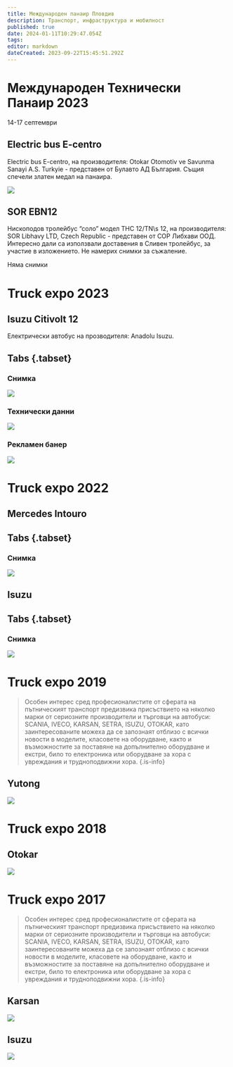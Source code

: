 ```yaml
---
title: Международен панаир Пловдив
description: Транспорт, инфраструктура и мобилност
published: true
date: 2024-01-11T10:29:47.054Z
tags: 
editor: markdown
dateCreated: 2023-09-22T15:45:51.292Z
---
```



# Международен Технически Панаир 2023
14-17 септември

## Electric bus E-centro
Electric bus E-centro, на производителя: Otokar Otomotiv ve Savunma Sanayi A.S. Turkyie - представен от Булавто АД България. Същия спечели златен медал на панаира.

<img src="https://lh3.google.com/u/0/d/1jBsz1RWQeqoKXEisPowo4uOECAAIx8xq">


## SOR EBN12
Нископодов тролейбус “соло” модел  THC 12/TN\s 12, на производителя: SOR Libhavy LTD, Czech Republic - представен от СОР Либхави ООД. Интересно дали са използвали доставения в Сливен тролейбус, за участие в изложението. Не намерих снимки за съжаление.

Няма снимки

# Truck expo 2023

## Isuzu Citivolt 12
Електрически автобус на прозводителя: Anadolu Isuzu.


##  Tabs {.tabset}
### Снимка
<img src="https://lh3.google.com/u/0/d/1q0HBxcOw-06fX84rRwwcKWZhq0F8ahJb">

### Технически данни
<img src="https://lh3.google.com/u/0/d/1lGOUYtpwtYbApljB2xv48VeS8GazB83k">


### Рекламен банер
<img src="https://lh3.google.com/u/0/d/1XlJL1bLVdvKEVTK3rKfuh_52Uz1mHu0p">


# Truck expo 2022

## Mercedes Intouro

##  Tabs {.tabset}
### Снимка
<img src="https://lh3.google.com/u/0/d/1EehohJ2QNy68mVJELO8equjcNSy69q6v">

## Isuzu

##  Tabs {.tabset}
### Снимка
<img src="https://lh3.google.com/u/0/d/10R2_aqq-clDrEdhI2S84yueFhrfJBMpP">



# Truck expo 2019


> Особен интерес сред професионалистите от сферата на пътническият транспорт предизвика присъствието на няколко марки от сериозните производители и търговци на автобуси: SCANIA, IVECO, KARSAN, SETRA, ISUZU, OTOKAR, като заинтересованите можеха да се запознаят отблизо с всички новости в моделите, класовете на оборудване, както и възможностите за поставяне на допълнително оборудване и екстри, било то електроника или оборудване за хора с увреждания и трудноподвижни хора.
{.is-info}

## Yutong
<img src="https://lh3.google.com/u/0/d/1QwJL4U882lbviZt8Lo3fodagNz2DzlcO">


# Truck expo 2018

## Otokar
<img src="https://lh3.google.com/u/0/d/1Q0YeLaI0gqsmfgDuJUSgtcGREfcCkk0y">


# Truck expo 2017

> Особен интерес сред професионалистите от сферата на пътническият транспорт предизвика присъствието на няколко марки от сериозните производители и търговци на автобуси: SCANIA, IVECO, KARSAN, SETRA, ISUZU, OTOKAR, като заинтересованите можеха да се запознаят отблизо с всички новости в моделите, класовете на оборудване, както и възможностите за поставяне на допълнително оборудване и екстри, било то електроника или оборудване за хора с увреждания и трудноподвижни хора.
{.is-info}


## Karsan
<img src="https://lh3.google.com/u/0/d/1ujG98CYke9Ul8-B4U6-GcyV2XaQSncLR">

## Isuzu
<img src="https://lh3.google.com/u/0/d/1hSQkoJzqLZboFQXdY8Z6cDResgabnhOo">


